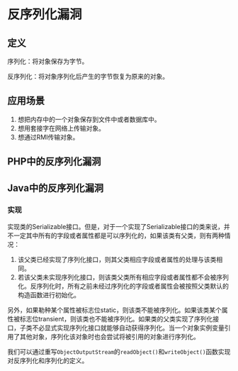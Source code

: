 # 反序列化漏洞

## 定义

序列化：将对象保存为字节。

反序列化：将对象序列化后产生的字节恢复为原来的对象。

## 应用场景

1. 想把内存中的一个对象保存到文件中或者数据库中。
2. 想用套接字在网络上传输对象。
3. 想通过RMI传输对象。

## PHP中的反序列化漏洞

## Java中的反序列化漏洞

### 实现

实现类的Serializable接口。但是，对于一个实现了Serializable接口的类来说，并不一定其中所有的字段或者属性都是可以序列化的，如果该类有父类，则有两种情况：

1. 该父类已经实现了序列化接口，则其父类相应字段或者属性的处理与该类相同。
2. 若该父类未实现序列化接口，则该类父类所有相应字段或者属性都不会被序列化。反序列化时，所有之前未经过序列化的字段或者属性会被按照父类默认的构造函数进行初始化。

另外，如果勒种某个属性被标志位static，则该类不能被序列化。如果该类某个属性被标志位transient，则该类也不能被序列化。如果类的父类实现了序列化接口，子类不必显式实现序列化接口就能够自动获得序列化。当一个对象实例变量引用了其他对象，序列化该对象时也会尝试将被引用的对象进行序列化。

我们可以通过重写`ObjectOutputStream`的`readObject()`和`writeObject()`函数实现对反序列化和序列化的定义。





